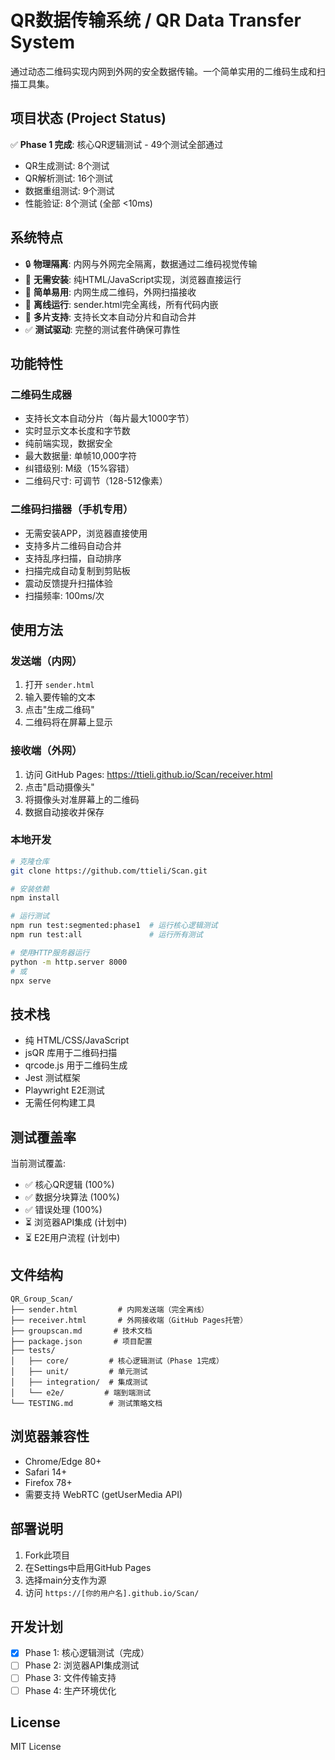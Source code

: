 # QR数据传输系统 / QR Data Transfer System

通过动态二维码实现内网到外网的安全数据传输。一个简单实用的二维码生成和扫描工具集。

## 项目状态 (Project Status)

✅ **Phase 1 完成**: 核心QR逻辑测试 - 49个测试全部通过
- QR生成测试: 8个测试
- QR解析测试: 16个测试  
- 数据重组测试: 9个测试
- 性能验证: 8个测试 (全部 <10ms)

## 系统特点

- 🔒 **物理隔离**: 内网与外网完全隔离，数据通过二维码视觉传输
- 📱 **无需安装**: 纯HTML/JavaScript实现，浏览器直接运行
- 🚀 **简单易用**: 内网生成二维码，外网扫描接收
- 💾 **离线运行**: sender.html完全离线，所有代码内嵌
- 🔄 **多片支持**: 支持长文本自动分片和自动合并
- ✅ **测试驱动**: 完整的测试套件确保可靠性

## 功能特性

### 二维码生成器
- 支持长文本自动分片（每片最大1000字节）
- 实时显示文本长度和字节数
- 纯前端实现，数据安全
- 最大数据量: 单帧10,000字符
- 纠错级别: M级（15%容错）
- 二维码尺寸: 可调节（128-512像素）

### 二维码扫描器（手机专用）
- 无需安装APP，浏览器直接使用
- 支持多片二维码自动合并
- 支持乱序扫描，自动排序
- 扫描完成自动复制到剪贴板
- 震动反馈提升扫描体验
- 扫描频率: 100ms/次

## 使用方法

### 发送端（内网）
1. 打开 `sender.html`
2. 输入要传输的文本
3. 点击"生成二维码"
4. 二维码将在屏幕上显示

### 接收端（外网）
1. 访问 GitHub Pages: https://ttieli.github.io/Scan/receiver.html
2. 点击"启动摄像头"
3. 将摄像头对准屏幕上的二维码
4. 数据自动接收并保存

### 本地开发
```bash
# 克隆仓库
git clone https://github.com/ttieli/Scan.git

# 安装依赖
npm install

# 运行测试
npm run test:segmented:phase1  # 运行核心逻辑测试
npm run test:all               # 运行所有测试

# 使用HTTP服务器运行
python -m http.server 8000
# 或
npx serve
```

## 技术栈
- 纯 HTML/CSS/JavaScript
- jsQR 库用于二维码扫描
- qrcode.js 用于二维码生成
- Jest 测试框架
- Playwright E2E测试
- 无需任何构建工具

## 测试覆盖率

当前测试覆盖:
- ✅ 核心QR逻辑 (100%)
- ✅ 数据分块算法 (100%)
- ✅ 错误处理 (100%)
- ⏳ 浏览器API集成 (计划中)
- ⏳ E2E用户流程 (计划中)

## 文件结构

```
QR_Group_Scan/
├── sender.html         # 内网发送端（完全离线）
├── receiver.html       # 外网接收端（GitHub Pages托管）
├── groupscan.md       # 技术文档
├── package.json       # 项目配置
├── tests/            
│   ├── core/         # 核心逻辑测试（Phase 1完成）
│   ├── unit/         # 单元测试
│   ├── integration/  # 集成测试
│   └── e2e/         # 端到端测试
└── TESTING.md        # 测试策略文档
```

## 浏览器兼容性
- Chrome/Edge 80+
- Safari 14+
- Firefox 78+
- 需要支持 WebRTC (getUserMedia API)

## 部署说明

1. Fork此项目
2. 在Settings中启用GitHub Pages
3. 选择main分支作为源
4. 访问 `https://[你的用户名].github.io/Scan/`

## 开发计划

- [x] Phase 1: 核心逻辑测试（完成）
- [ ] Phase 2: 浏览器API集成测试
- [ ] Phase 3: 文件传输支持
- [ ] Phase 4: 生产环境优化

## License

MIT License